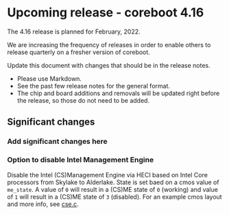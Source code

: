 Upcoming release - coreboot 4.16
================================

The 4.16 release is planned for February, 2022.

We are increasing the frequency of releases in order to enable others to release quarterly on
a fresher version of coreboot.

Update this document with changes that should be in the release notes.

* Please use Markdown.
* See the past few release notes for the general format.
* The chip and board additions and removals will be updated right
  before the release, so those do not need to be added.

Significant changes
-------------------

### Add significant changes here

### Option to disable Intel Management Engine
Disable the Intel (CS)Management Engine via HECI based on Intel Core processors
from Skylake to Alderlake. State is set baed on a cmos value of `me_state`. A
value of `0` will result in a (CS)ME state of `0` (working) and value of `1`
will result in a (CS)ME state of `3` (disabled). For an example cmos layout and
more info, see [cse.c](../../src/soc/intel/common/block/cse/cse.c).
